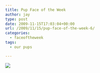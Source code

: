 ```yaml
---
title: Pup Face of the Week
author: jay
type: post
date: 2009-11-15T17:03:04+00:00
url: /2009/11/15/pup-face-of-the-week-6/
categories:
  - faceoftheweek
tags:
  - our pups

---
```

![][1]

 [1]: https://photos.smugmug.com/Pets/Pup-Face-of-the-Week/DSC7519/713734097_gAwRv-XL.jpg